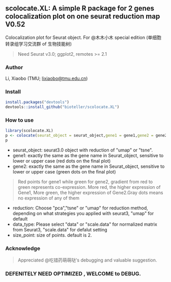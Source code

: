 ## scolocate.XL: A simple R package for 2 genes colocalization plot on one seurat reduction map V0.52

Colocalization plot for Seurat object. For @木木小木 special edition (单细胞转录组学习交流群 of 生物技能树)

> Need Seurat v3.0; ggplot2, remotes >= 2.1


### Author
Li, Xiaobo (TMU; lixiaobo@tmu.edu.cn)


### Install  
```R
install.packages("devtools")
devtools::install_github("bioteller/scolocate.XL")
```

### How to use
```R
library(scolocate.XL)
p <- colocate(seurat_object = seurat_object,gene1 = gene1,gene2 = gene2,...)
p
```
* seurat_object: seurat3.0 object with reduction of "umap" or "tsne".
* gene1: exactly the same as the gene name in Seurat_object, sensitive to lower or upper case (red dots on the final plot)
* gene2: exactly the same as the gene name in Seurat_object, sensitive to lower or upper case (green dots on the final plot)
> Red points for gene1 while green for gene2, gradient from red to green represents co-expression. More red, the higher expression of Gene1, More green, the higher expression of Gene2.Gray dots means no expression of any of them
* reduction: Choose "pca","tsne" or "umap" for reduction method, depending on what strategies you applied with seurat3,  "umap" for default
* data_type: Please select "data" or "scale.data" for normalized matrix from Seurat3, "scale.data" for defalut setting
* size_point: size of points. default is 2.

### Acknowledge 

> Appreciated @吃错药萌萌哒’s debugging and valuable suggestion.


### DEFENITELY NEED OPTIMIZED , WELCOME to DEBUG.
